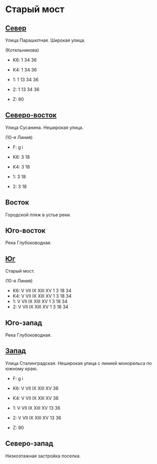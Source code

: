 # Старый мост

## [Север](./10605105.md)

Улица Парашютная.
Широкая улица.

(Котельникова)

* K6:   1   34  36
* K4:   1   34  36
* 1:    1   13  34  36
* 2:    1   13  34  36

* Z:    90

## [Северо-восток](./10615100.md)

Улица Сусанина.
Неширокая улица.

(10-я Линия)

* F:    g   i

* K6:   3   18
* K4:   3   18
* 1:    3   18
* 2:    3   18

## Восток

Городской пляж в устье реки.

## Юго-восток

Река Глубоководная.

## [Юг](./595120.md)

Старый мост.

(10-я Линия)

* K6:   V   VII IX  XIII    XV
        1   3   18  34
* K4:   V   VII IX  XIII    XV
        1   3   18  34
* 1:    V   VII IX  XIII    XV
        1   3   18  34
* 2:    V   VII IX  XIII    XV
        1   3   18  34

## Юго-запад

Река Глубоководная.

## [Запад](./10590120.md)

Улица Сталинградская.
Неширокая улица с линией монорельса по южному краю.

* F:    g   i

* K6:   V   VII IX  XIII    XV
        36
* K4:   V   VII IX  XIII    XV
        36
* 1:    V   VII IX  XIII    XV
        13  36
* 2:    V   VII IX  XIII    XV
        13  36

* Z:    90

## Северо-запад

Низкоэтажная застройка поселка.
